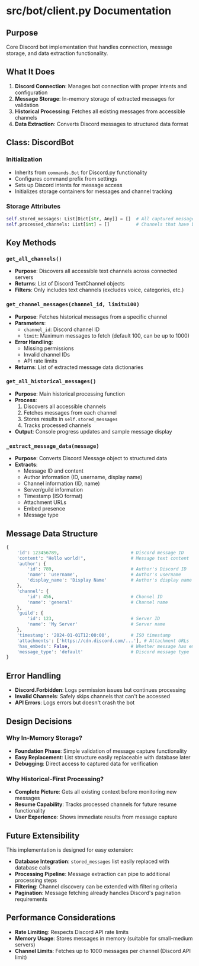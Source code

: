 # src/bot/client.py Documentation

## Purpose
Core Discord bot implementation that handles connection, message storage, and data extraction functionality.

## What It Does
1. **Discord Connection**: Manages bot connection with proper intents and configuration
2. **Message Storage**: In-memory storage of extracted messages for validation
3. **Historical Processing**: Fetches all existing messages from accessible channels
4. **Data Extraction**: Converts Discord messages to structured data format

## Class: DiscordBot

### Initialization
- Inherits from `commands.Bot` for Discord.py functionality
- Configures command prefix from settings
- Sets up Discord intents for message access
- Initializes storage containers for messages and channel tracking

### Storage Attributes
```python
self.stored_messages: List[Dict[str, Any]] = []  # All captured messages
self.processed_channels: List[int] = []          # Channels that have been indexed
```

## Key Methods

### `get_all_channels()`
- **Purpose**: Discovers all accessible text channels across connected servers
- **Returns**: List of Discord TextChannel objects
- **Filters**: Only includes text channels (excludes voice, categories, etc.)

### `get_channel_messages(channel_id, limit=100)`
- **Purpose**: Fetches historical messages from a specific channel
- **Parameters**: 
  - `channel_id`: Discord channel ID
  - `limit`: Maximum messages to fetch (default 100, can be up to 1000)
- **Error Handling**: 
  - Missing permissions
  - Invalid channel IDs
  - API rate limits
- **Returns**: List of extracted message data dictionaries

### `get_all_historical_messages()`
- **Purpose**: Main historical processing function
- **Process**:
  1. Discovers all accessible channels
  2. Fetches messages from each channel
  3. Stores results in `self.stored_messages`
  4. Tracks processed channels
- **Output**: Console progress updates and sample message display

### `_extract_message_data(message)`
- **Purpose**: Converts Discord Message object to structured data
- **Extracts**:
  - Message ID and content
  - Author information (ID, username, display name)
  - Channel information (ID, name)
  - Server/guild information
  - Timestamp (ISO format)
  - Attachment URLs
  - Embed presence
  - Message type

## Message Data Structure
```python
{
    'id': 123456789,                           # Discord message ID
    'content': "Hello world!",                 # Message text content
    'author': {
        'id': 789,                             # Author's Discord ID
        'name': 'username',                    # Author's username
        'display_name': 'Display Name'         # Author's display name
    },
    'channel': {
        'id': 456,                             # Channel ID
        'name': 'general'                      # Channel name
    },
    'guild': {
        'id': 123,                             # Server ID
        'name': 'My Server'                    # Server name
    },
    'timestamp': '2024-01-01T12:00:00',        # ISO timestamp
    'attachments': ['https://cdn.discord.com/...'], # Attachment URLs
    'has_embeds': False,                       # Whether message has embeds
    'message_type': 'default'                  # Discord message type
}
```

## Error Handling
- **Discord.Forbidden**: Logs permission issues but continues processing
- **Invalid Channels**: Safely skips channels that can't be accessed
- **API Errors**: Logs errors but doesn't crash the bot

## Design Decisions

### Why In-Memory Storage?
- **Foundation Phase**: Simple validation of message capture functionality
- **Easy Replacement**: List structure easily replaceable with database later
- **Debugging**: Direct access to captured data for verification

### Why Historical-First Processing?
- **Complete Picture**: Gets all existing context before monitoring new messages
- **Resume Capability**: Tracks processed channels for future resume functionality
- **User Experience**: Shows immediate results from message capture

## Future Extensibility
This implementation is designed for easy extension:
- **Database Integration**: `stored_messages` list easily replaced with database calls
- **Processing Pipeline**: Message extraction can pipe to additional processing steps
- **Filtering**: Channel discovery can be extended with filtering criteria
- **Pagination**: Message fetching already handles Discord's pagination requirements

## Performance Considerations
- **Rate Limiting**: Respects Discord API rate limits
- **Memory Usage**: Stores messages in memory (suitable for small-medium servers)
- **Channel Limits**: Fetches up to 1000 messages per channel (Discord API limit)
